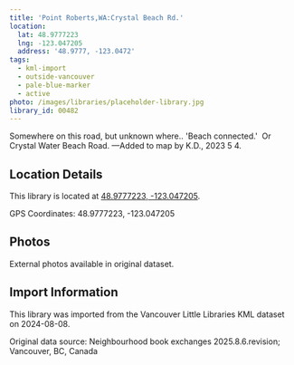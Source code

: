 ```yaml
---
title: 'Point Roberts,WA:Crystal Beach Rd.'
location:
  lat: 48.9777223
  lng: -123.047205
  address: '48.9777, -123.0472'
tags:
  - kml-import
  - outside-vancouver
  - pale-blue-marker
  - active
photo: /images/libraries/placeholder-library.jpg
library_id: 00482
---
```

Somewhere on this road, but unknown where.. 'Beach connected.'  
Or Crystal Water Beach Road.
—Added to map by K.D., 2023 5 4.  

## Location Details

This library is located at [48.9777223, -123.047205](https://www.google.com/maps?q=48.9777223,-123.047205).

GPS Coordinates: 48.9777223, -123.047205

## Photos

External photos available in original dataset.

## Import Information

This library was imported from the Vancouver Little Libraries KML dataset on 2024-08-08.

Original data source: Neighbourhood book exchanges 2025.8.6.revision; Vancouver, BC, Canada
